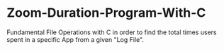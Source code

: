 # Zoom-Duration-Program-With-C
Fundamental File Operations with C in order to find the total times users spent in a specific App from a given "Log File".
